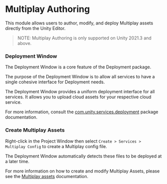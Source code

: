 # Multiplay Authoring
This module allows users to author, modify, and deploy Multiplay assets directly from the Unity Editor.

> NOTE: Multiplay Authoring is only supported on Unity 2021.3 and above.

### Deployment Window
The Deployment Window is a core feature of the Deployment package.

The purpose of the Deployment Window is to allow all services
to have a single cohesive interface for Deployment needs.

The Deployment Window provides a uniform deployment interface for all services. It allows you to upload cloud assets for your respective cloud service.

For more information, consult the [com.unity.services.deployment](https://docs.unity3d.com/Packages/com.unity.services.deployment@latest) package documentation.

### Create Multiplay Assets
Right-click in the Project Window then select `Create > Services > Multiplay Config` to create a Multiplay config file.

The Deployment Window automatically detects these files to be deployed at a later time.

For more information on how to create and modify Multiplay Assets, please see the [Multiplay assets](./multiplay-assets.md) documentation.
